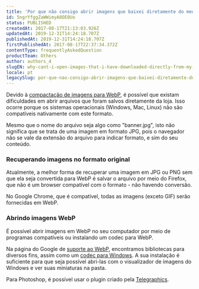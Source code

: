 ```yaml
---
title: 'Por que não consigo abrir imagens que baixei diretamente do meu site?'
id: 5ngrYfggZaWWimyA8OE0Uo
status: PUBLISHED
createdAt: 2017-08-17T21:13:03.926Z
updatedAt: 2019-12-31T14:24:18.707Z
publishedAt: 2019-12-31T14:24:18.707Z
firstPublishedAt: 2017-08-17T22:37:34.372Z
contentType: frequentlyAskedQuestion
productTeam: Others
author: authors_4
slugEN: why-cant-i-open-images-that-i-have-downloaded-directly-from-my-site
locale: pt
legacySlug: por-que-nao-consigo-abrir-imagens-que-baixei-diretamente-do-meu-site
---
```


Devido à [compactação de imagens para WebP](/pt/tutorial/compactacao-automatica-de-imagens), é possível que existam dificuldades em abrir arquivos que foram salvos diretamente da loja. Isso ocorre porque os sistemas operacionais (Windows, Mac, Linux) não são compatíveis nativamente com este formato.

Mesmo que o nome do arquivo seja algo como "banner.jpg", isto não significa que se trata de uma imagem em formato JPG, pois o navegador não se vale da extensão do arquivo para indicar formato, e sim do seu conteúdo.

### Recuperando imagens no formato original

Atualmente, a melhor forma de recuperar uma imagem em JPG ou PNG sem que ela seja convertida para WebP é salvar o arquivo por meio do Firefox, que não é um browser compatível com o formato - não havendo conversão.

No Google Chrome, que é compatível, todas as imagens (exceto GIF) serão fornecidas em WebP.

### Abrindo imagens WebP

É possível abrir imagens em WebP no seu computador por meio de programas compatíveis ou instalando um codec para WebP.

Na página do Google de [suporte ao WebP](https://developers.google.com/speed/webp/download), encontramos bibliotecas para diversos fins, assim como um [codec para Windows](https://storage.googleapis.com/downloads.webmproject.org/releases/webp/WebpCodecSetup.exe). A sua instalação é suficiente para que seja possível abri-las com o visualizador de imagens do Windows e ver suas miniaturas na pasta.

Para Photoshop, é possível usar o plugin criado pela [Telegraphics](http://telegraphics.com.au/sw/product/webpformat).
